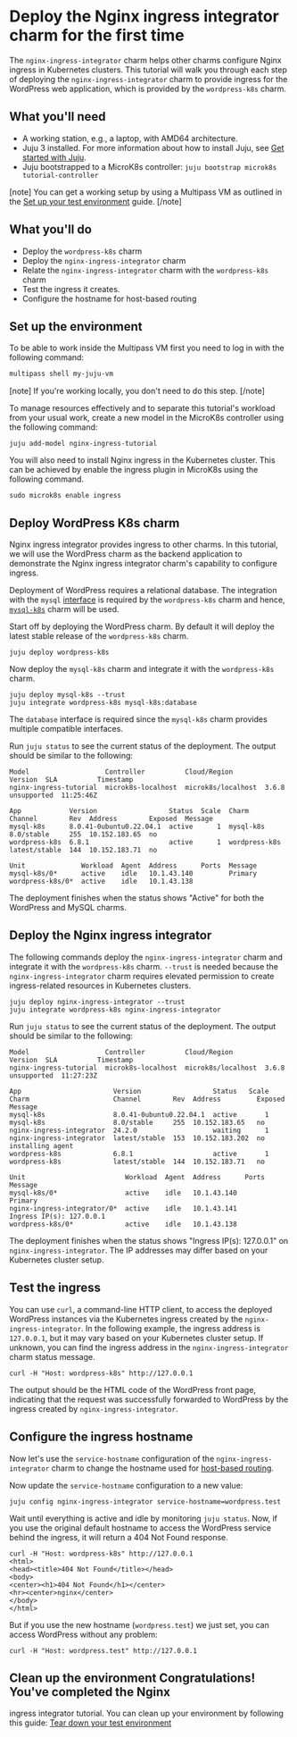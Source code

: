 <!-- vale Canonical.007-Headings-sentence-case = NO -->
# Deploy the Nginx ingress integrator charm for the first time
<!-- vale Canonical.007-Headings-sentence-case = YES -->

The `nginx-ingress-integrator` charm helps other charms configure Nginx
ingress in Kubernetes clusters. This tutorial will walk you through each
step of deploying the `nginx-ingress-integrator` charm to provide 
ingress for the WordPress web application, which is provided by the
`wordpress-k8s` charm.

## What you'll need
- A working station, e.g., a laptop, with AMD64 architecture.
- Juju 3 installed. For more information about how to install Juju, see [Get started with Juju](https://canonical-juju.readthedocs-hosted.com/en/3.6/user/tutorial/).
- Juju bootstrapped to a MicroK8s controller: `juju bootstrap microk8s tutorial-controller`

[note]
You can get a working setup by using a Multipass VM as outlined in the [Set up your test environment](https://canonical-juju.readthedocs-hosted.com/en/latest/user/howto/manage-your-deployment/manage-your-deployment-environment/#set-things-up) guide.
[/note]

## What you'll do

- Deploy the `wordpress-k8s` charm
- Deploy the `nginx-ingress-integrator` charm
- Relate the `nginx-ingress-integrator` charm with the `wordpress-k8s` charm
- Test the ingress it creates.
- Configure the hostname for host-based routing

## Set up the environment

To be able to work inside the Multipass VM first you need to log in with the following command:

```bash
multipass shell my-juju-vm
```

[note]
If you're working locally, you don't need to do this step.
[/note]

To manage resources effectively and to separate this tutorial's workload from
your usual work, create a new model in the MicroK8s controller using the following command:


```
juju add-model nginx-ingress-tutorial
```

You will also need to install Nginx ingress in the Kubernetes cluster.
This can be achieved by enable the ingress plugin in MicroK8s using the
following command.

```
sudo microk8s enable ingress
```

<!-- vale Canonical.007-Headings-sentence-case = NO -->
## Deploy WordPress K8s charm
<!-- vale Canonical.007-Headings-sentence-case = YES -->

Nginx ingress integrator provides ingress to other charms. In this 
tutorial, we will use the WordPress charm as the backend application to
demonstrate the Nginx ingress integrator charm's capability to configure
ingress.

Deployment of WordPress requires a relational database. The integration with the
`mysql` [interface](https://juju.is/docs/sdk/integration) is required by the `wordpress-k8s`
charm and hence, [`mysql-k8s`](https://charmhub.io/mysql-k8s) charm will be used.

Start off by deploying the WordPress charm. By default it will deploy the latest stable release of
the `wordpress-k8s` charm.

```
juju deploy wordpress-k8s
```

Now deploy the `mysql-k8s` charm and integrate it with the `wordpress-k8s` charm.

```
juju deploy mysql-k8s --trust
juju integrate wordpress-k8s mysql-k8s:database
```
The `database` interface is required since the `mysql-k8s` charm provides multiple compatible interfaces.

Run `juju status` to see the current status of the deployment. The output should be similar to the following:

```
Model                   Controller          Cloud/Region        Version  SLA          Timestamp
nginx-ingress-tutorial  microk8s-localhost  microk8s/localhost  3.6.8    unsupported  11:25:46Z

App            Version                  Status  Scale  Charm          Channel        Rev  Address        Exposed  Message
mysql-k8s      8.0.41-0ubuntu0.22.04.1  active      1  mysql-k8s      8.0/stable     255  10.152.183.65  no       
wordpress-k8s  6.8.1                    active      1  wordpress-k8s  latest/stable  144  10.152.183.71  no       

Unit              Workload  Agent  Address      Ports  Message
mysql-k8s/0*      active    idle   10.1.43.140         Primary
wordpress-k8s/0*  active    idle   10.1.43.138         
```

The deployment finishes when the status shows "Active" for both the WordPress and MySQL charms.

<!-- vale Canonical.007-Headings-sentence-case = NO -->
## Deploy the Nginx ingress integrator
<!-- vale Canonical.007-Headings-sentence-case = YES -->

The following commands deploy the `nginx-ingress-integrator` charm and
integrate it with the `wordpress-k8s` charm. `--trust` is needed because
the `nginx-ingress-integrator` charm requires elevated permission to 
create ingress-related resources in Kubernetes clusters.

```
juju deploy nginx-ingress-integrator --trust
juju integrate wordpress-k8s nginx-ingress-integrator
```

Run `juju status` to see the current status of the deployment. The 
output should be similar to the following:

```
Model                   Controller          Cloud/Region        Version  SLA          Timestamp
nginx-ingress-tutorial  microk8s-localhost  microk8s/localhost  3.6.8    unsupported  11:27:23Z

App                       Version                  Status   Scale  Charm                     Channel        Rev  Address         Exposed  Message
mysql-k8s                 8.0.41-0ubuntu0.22.04.1  active       1  mysql-k8s                 8.0/stable     255  10.152.183.65   no       
nginx-ingress-integrator  24.2.0                   waiting      1  nginx-ingress-integrator  latest/stable  153  10.152.183.202  no       installing agent
wordpress-k8s             6.8.1                    active       1  wordpress-k8s             latest/stable  144  10.152.183.71   no       

Unit                         Workload  Agent  Address      Ports  Message
mysql-k8s/0*                 active    idle   10.1.43.140         Primary
nginx-ingress-integrator/0*  active    idle   10.1.43.141         Ingress IP(s): 127.0.0.1
wordpress-k8s/0*             active    idle   10.1.43.138         
```

The deployment finishes when the status shows
"Ingress IP(s): 127.0.0.1" on `nginx-ingress-integrator`. The IP 
addresses may differ based on your Kubernetes cluster setup.

## Test the ingress

You can use `curl`, a command-line HTTP client, to access the deployed 
WordPress instances via the Kubernetes ingress created by the 
`nginx-ingress-integrator`. In the following example, the ingress 
address is `127.0.0.1`, but it may vary based on your Kubernetes cluster
setup. If unknown, you can find the ingress address in the 
`nginx-ingress-integrator` charm status message.

```
curl -H "Host: wordpress-k8s" http://127.0.0.1
```

The output should be the HTML code of the WordPress front page, 
indicating that the request was successfully forwarded to WordPress by
the ingress created by `nginx-ingress-integrator`.

## Configure the ingress hostname

Now let's use the `service-hostname` configuration of the
`nginx-ingress-integrator` charm to change the hostname used for
[host-based routing](https://kubernetes.github.io/ingress-nginx/user-guide/basic-usage/).

Now update the `service-hostname` configuration to a new value:

```
juju config nginx-ingress-integrator service-hostname=wordpress.test
```

Wait until everything is active and idle by monitoring `juju status`. Now, if you use the original
default hostname to access the WordPress service behind the ingress, it
will return a 404 Not Found response.

```
curl -H "Host: wordpress-k8s" http://127.0.0.1
<html>
<head><title>404 Not Found</title></head>
<body>
<center><h1>404 Not Found</h1></center>
<hr><center>nginx</center>
</body>
</html>
```

But if you use the new hostname (`wordpress.test`) we just set, you can
access WordPress without any problem:

```
curl -H "Host: wordpress.test" http://127.0.0.1
```

## Clean up the environment Congratulations! You've completed the Nginx
ingress integrator tutorial. You can clean up your environment by 
following this guide: [Tear down your test environment](https://canonical-juju.readthedocs-hosted.com/en/3.6/user/howto/manage-your-deployment/manage-your-deployment-environment/#tear-things-down)